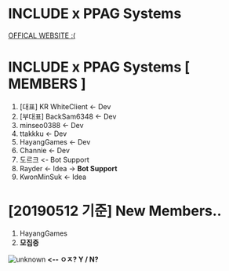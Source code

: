 # INCLUDE x PPAG Systems
[OFFICAL WEBSITE :(](https://ryzen72700.github.io/)

# INCLUDE x PPAG Systems [ MEMBERS ]
1. [대표] KR WhiteClient <- Dev
2. [부대표] BackSam6348 <- Dev
3. minseo0388 <- Dev
4. ttakkku <- Dev
5. HayangGames <- Dev
6. Channie <- Dev
7. 도르크 <- Bot Support
8. Rayder <- Idea -> **Bot Support**
9. KwonMinSuk <- Idea

# [20190512 기준] New Members..
1. HayangGames
2. **모집중**

![unknown](https://cdn.discordapp.com/attachments/558296123794653208/581066532797415424/unknown.png) **<-- ㅇㅈ? Y / N?**
